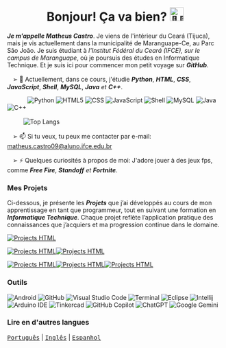 <h1 align="center"> Bonjour! Ça va bien? <img src="https://fonts.gstatic.com/s/e/notoemoji/latest/1f44b_1f3fb/512.gif" alt="👋🏻" width="32" height="32">
</h1>

_**Je m'appelle Matheus Castro**_. Je viens de l'intérieur du Ceará (Tijuca), mais je vis actuellement dans la municipalité de Maranguape-Ce, au Parc São João. Je suis étudiant à _l'Institut Fédéral du Ceará (IFCE), sur le campus de Maranguape_, où je poursuis des études en Informatique Technique. Et je suis ici pour commencer mon petit voyage sur _**GitHub**_.

ㅤ➢ 🌱 Actuellement, dans ce cours, j'étudie _**Python**_, _**HTML**_, _**CSS**_, _**JavaScript**_, _**Shell**_, _**MySQL**_, _**Java**_ _et_ _**C++**_. 

              ![Python](https://img.shields.io/badge/python-222222?style=for-the-badge&logo=python&logoColor=006699)
![HTML5](https://img.shields.io/badge/html-222222?style=for-the-badge&logo=html5&logoColor=FF6633)
![CSS](https://img.shields.io/badge/CSS-222222?&style=for-the-badge&logo=css3&logoColor=6633FF)
![JavaScript](https://img.shields.io/badge/javascript-222222?&style=for-the-badge&logo=html5&logoColor=FFFF00)
![Shell](https://img.shields.io/badge/Shell-222222?style=for-the-badge&logo=linux&logoColor=99FF00)
![MySQL](https://img.shields.io/badge/MySQL-222222?style=for-the-badge&logo=MySQL&logoColor=3399CC)
![Java](https://img.shields.io/badge/java-222222?style=for-the-badge&logo=openjdk&logoColor=CC9900)
![C++](https://img.shields.io/badge/C%2B%2B-222222?style=for-the-badge&logo=C%2B%2B&logoColor=CC6699)

ㅤㅤ   ![Top Langs](https://github-readme-stats.vercel.app/api/top-langs/?username=teuzreal&hide_progress=true&count_weight=0.5&title_color=000000&bg_color=ffffff&border_color=222222)


ㅤ➢ 📫 Si tu veux, tu peux me contacter par e-mail: matheus.castro09@aluno.ifce.edu.br

ㅤ➢ ⚡ Quelques curiosités à propos de moi: J'adore jouer à des jeux fps, comme _**Free Fire**_, _**Standoff**_ _et_ _**Fortnite**_.

### Mes Projets

Ci-dessous, je présente les _**Projets**_ que j’ai développés au cours de mon apprentissage en tant que programmeur, tout en suivant une formation en _**Informatique Technique**_. Chaque projet reflète l’application pratique des connaissances que j’acquiers et ma progression continue dans le domaine.

[![Projects HTML](https://img.shields.io/badge/Projects%20HTML-222222?style=for-the-badge&logo=html5&logoColor=FF6633)](https://teuzreal.github.io/ProjetosWeb1-HTML/)

[![Projects HTML](https://img.shields.io/badge/-222222?style=for-the-badge&logo=html5&logoColor=FF6633)](https://teuzreal.github.io/ProjetoCard)[![Projects HTML](https://img.shields.io/badge/Project%20Card-222222?style=for-the-badge&logo=CSS3&logoColor=6633ff)](https://teuzreal.github.io/ProjetoCard/)

[![Projects HTML](https://img.shields.io/badge/-222222?style=for-the-badge&logo=html5&logoColor=FF6633)](https://teuzreal.github.io/ProjetoCars)[![Projects HTML](https://img.shields.io/badge/-222222?style=for-the-badge&logo=CSS3&logoColor=6633ff)](https://teuzreal.github.io/ProjetoCars)[![Projects HTML](https://img.shields.io/badge/Project%20Cars-222222?style=for-the-badge&logo=html5&logoColor=FFFF00)](https://teuzreal.github.io/ProjetoCars/)

### Outils
![Android](https://img.shields.io/badge/Samsung-Galaxy_A55-999999?style=for-the-badge&logo=f-droid&logoColor=white)
![GitHub](https://img.shields.io/badge/github-222222.svg?style=for-the-badge&logo=github&logoColor=white)
![Visual Studio Code](https://img.shields.io/badge/Visual%20Studio%20Code-0078d7.svg?style=for-the-badge&logo=veed&logoColor=white)
![Terminal](https://img.shields.io/badge/Terminal-222222?style=for-the-badge&logo=Accenture&logoColor=white)
![Eclipse](https://img.shields.io/badge/Eclipse-2C2255?style=for-the-badge&logo=eclipse&logoColor=white)
![Intellij](https://img.shields.io/badge/IntelliJ%20IDEA-6633FF.svg?style=for-the-badge&logo=IntelliJ-IDEA&logoColor=white)
![Arduino IDE](https://img.shields.io/badge/Arduino_IDE-00979D?style=for-the-badge&logo=arduino&logoColor=white)
![Tinkercad](https://img.shields.io/badge/Tinkercad-1477D1.svg?style=for-the-badge&logo=Tinkercad&logoColor=white)
![GitHub Copilot](https://img.shields.io/badge/github_copilot-8957E5?style=for-the-badge&logo=github-copilot&logoColor=white)
![ChatGPT](https://img.shields.io/badge/chatGPT-74aa9c?style=for-the-badge&logo=openai&logoColor=white)
![Google Gemini](https://img.shields.io/badge/google%20gemini-8E75B2?style=for-the-badge&logo=google%20gemini&logoColor=white)

### Lire en d'autres langues
<kbd>[Português](README.md)</kbd> | <kbd>[Inglês](README.us.md)</kbd> | <kbd>[Espanhol](README.es.md)</kbd>
